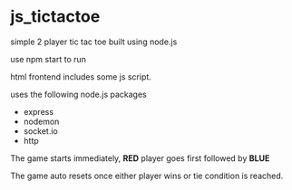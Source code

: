 # js_tictactoe
simple 2 player tic tac toe built using node.js

use npm start to run

html frontend includes some js script.

uses the following node.js packages
* express
* nodemon
* socket.io
* http

The game starts immediately, **RED** player goes first followed by **BLUE**

The game auto resets once either player wins or tie condition is reached.
